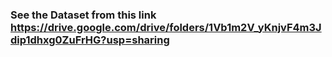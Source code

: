 ### See the Dataset from this link https://drive.google.com/drive/folders/1Vb1m2V_yKnjvF4m3Jdip1dhxg0ZuFrHG?usp=sharing
